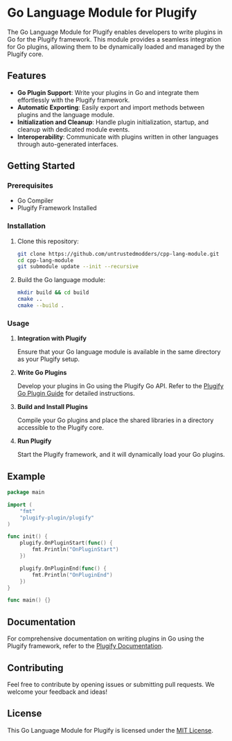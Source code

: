 # Go Language Module for Plugify

The Go Language Module for Plugify enables developers to write plugins in Go for the Plugify framework. This module provides a seamless integration for Go plugins, allowing them to be dynamically loaded and managed by the Plugify core.

## Features

- **Go Plugin Support**: Write your plugins in Go and integrate them effortlessly with the Plugify framework.
- **Automatic Exporting**: Easily export and import methods between plugins and the language module.
- **Initialization and Cleanup**: Handle plugin initialization, startup, and cleanup with dedicated module events.
- **Interoperability**: Communicate with plugins written in other languages through auto-generated interfaces.

## Getting Started

### Prerequisites

- Go Compiler
- Plugify Framework Installed

### Installation

1. Clone this repository:

    ```bash
    git clone https://github.com/untrustedmodders/cpp-lang-module.git
    cd cpp-lang-module
    git submodule update --init --recursive
    ```

2. Build the Go language module:

    ```bash
    mkdir build && cd build
    cmake ..
    cmake --build .
    ```

### Usage

1. **Integration with Plugify**

   Ensure that your Go language module is available in the same directory as your Plugify setup.

2. **Write Go Plugins**

   Develop your plugins in Go using the Plugify Go API. Refer to the [Plugify Go Plugin Guide](https://docs.plugify.io/cpp-plugin-guide) for detailed instructions.

3. **Build and Install Plugins**

   Compile your Go plugins and place the shared libraries in a directory accessible to the Plugify core.

4. **Run Plugify**

   Start the Plugify framework, and it will dynamically load your Go plugins.

## Example

```go
package main

import (
	"fmt"
	"plugify-plugin/plugify"
)

func init() {
	plugify.OnPluginStart(func() {
		fmt.Println("OnPluginStart")
	})

	plugify.OnPluginEnd(func() {
		fmt.Println("OnPluginEnd")
	})
}

func main() {}
```

## Documentation

For comprehensive documentation on writing plugins in Go using the Plugify framework, refer to the [Plugify Documentation](https://docs.plugify.io).

## Contributing

Feel free to contribute by opening issues or submitting pull requests. We welcome your feedback and ideas!

## License

This Go Language Module for Plugify is licensed under the [MIT License](LICENSE).
